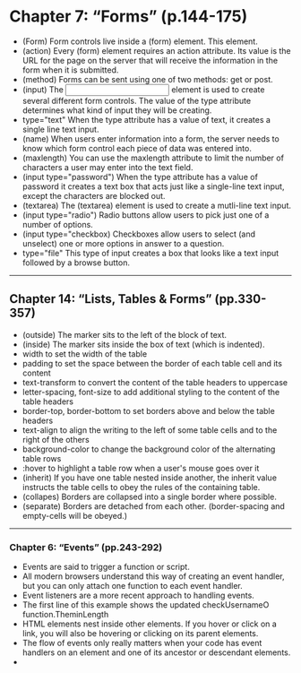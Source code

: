 # Chapter 7: “Forms” (p.144-175)
- (Form) Form controls live inside a (form) element. This element.
- (action) Every (form) element requires an action attribute. Its value is the URL for the page on the server that will receive the information in the form when it is submitted.
- (method) Forms can be sent using one of two methods: get or post.
- (input) The <input> element is used to create several different form controls. The value of the type attribute determines what kind of input they will be creating.
- type="text" When the type attribute has a value of text, it creates a single line text input.
- (name) When users enter information into a form, the server needs to know which form control each piece of data was entered into. 
- (maxlength) You can use the maxlength attribute to limit the number of characters a user may enter into the text field. 
- (input type="password") When the type attribute has a value of password it creates a text box that acts just like a single-line text input, except the characters are blocked out. 
- (textarea) The (textarea) element is used to create a mutli-line text input.
- (input type="radio") Radio buttons allow users to pick just one of a number of options.
- (input type="checkbox) Checkboxes allow users to select (and unselect) one or more options in answer to a question.
- type="file" This type of input creates a box that looks like a text input followed by a browse button. 
<hr />

## Chapter 14: “Lists, Tables & Forms” (pp.330-357)

- (outside) The marker sits to the left of the block of text.
- (inside)  The marker sits inside the box of text (which is indented).
- width to set the width of the table
- padding to set the space between the border of each table cell and its content
- text-transform to convert the content of the table headers to uppercase
- letter-spacing, font-size to add additional styling to the content of the table headers
- border-top, border-bottom to set borders above and below the table headers
- text-align to align the writing to the left of some table cells and to the right of the others
- background-color to change the background color of the alternating table rows
- :hover to highlight a table row when a user's mouse goes over it
- (inherit) If you have one table nested inside another, the inherit value instructs the table cells to obey the rules of the containing table.
- (collapes) Borders are collapsed into a single border where possible. 
- (separate) Borders are detached from each other. (border-spacing and empty-cells will be obeyed.)
<hr />

### Chapter 6: “Events” (pp.243-292)

- Events are said to trigger a function or script. 
- All modern browsers understand this way of creating an event handler, but you can only attach one function to each event handler.
- Event listeners are a more recent approach to handling events.
- The first line of this example shows the updated checkUsernameO function.TheminLength
- HTML elements nest inside other elements. If you hover or click on a link, you will also be hovering or clicking on its parent elements.
- The flow of events only really matters when your code has event handlers on an element and one of its ancestor or descendant elements.
- 































































